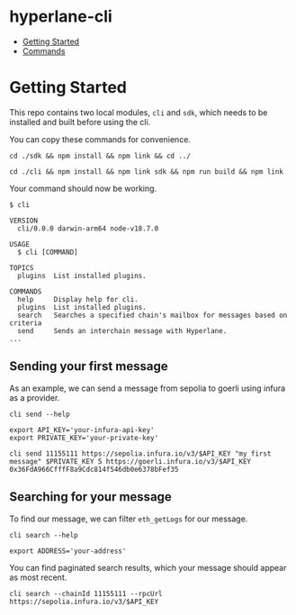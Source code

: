 hyperlane-cli
=================

<!-- toc -->
* [Getting Started](#usage)
* [Commands](#commands)
<!-- tocstop -->

# Getting Started
<!-- usage -->
This repo contains two local modules, `cli` and `sdk`, which needs to be installed and
built before using the cli. 

You can copy these commands for convenience.

```sh-session
cd ./sdk && npm install && npm link && cd ../
```

```sh-session
cd ./cli && npm install && npm link sdk && npm run build && npm link
```

Your command should now be working.

```sh-session
$ cli

VERSION
  cli/0.0.0 darwin-arm64 node-v18.7.0

USAGE
  $ cli [COMMAND]

TOPICS
  plugins  List installed plugins.

COMMANDS
  help     Display help for cli.
  plugins  List installed plugins.
  search   Searches a specified chain's mailbox for messages based on criteria
  send     Sends an interchain message with Hyperlane.
...
```

## Sending your first message

As an example, we can send a message from sepolia to goerli using infura as a provider.

```sh-session
cli send --help
```

```sh-session
export API_KEY='your-infura-api-key'
export PRIVATE_KEY='your-private-key'
```

```sh-session
cli send 11155111 https://sepolia.infura.io/v3/$API_KEY "my first message" $PRIVATE_KEY 5 https://goerli.infura.io/v3/$API_KEY 0x36FdA966CfffF8a9Cdc814f546db0e6378bFef35
```

## Searching for your message

To find our message, we can filter `eth_getLogs` for our message.

```sh-session
cli search --help
```

```sh-session
export ADDRESS='your-address'
```

You can find paginated search results, which your message should appear as most recent.
```sh-session
cli search --chainId 11155111 --rpcUrl https://sepolia.infura.io/v3/$API_KEY
```

